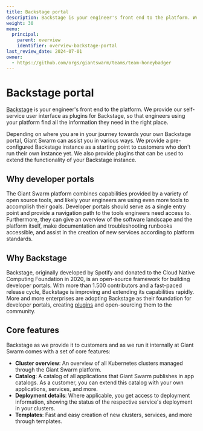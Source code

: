 ```yaml
---
title: Backstage portal
description: Backstage is your engineer's front end to the platform. We provide our self-service user interface as plugins for Backstage, so that engineers using your platform find all the information they need in the right place.
weight: 30
menu:
  principal:
    parent: overview
    identifier: overview-backstage-portal
last_review_date: 2024-07-01
owner:
  - https://github.com/orgs/giantswarm/teams/team-honeybadger
---
```


# Backstage portal

[Backstage](https://backstage.io/) is your engineer's front end to the platform. We provide our self-service user interface as plugins for Backstage, so that engineers using your platform find all the information they need in the right place.

Depending on where you are in your journey towards your own Backstage portal, Giant Swarm can assist you in various ways. We provide a pre-configured Backstage instance as a starting point to customers who don't run their own instance yet. We also provide plugins that can be used to extend the functionality of your Backstage instance.

## Why developer portals

The Giant Swarm platform combines capabilities provided by a variety of open source tools, and likely your engineers are using even more tools to accomplish their goals. Developer portals should serve as a single entry point and provide a navigation path to the tools engineers need access to. Furthermore, they can give an overview of the software landscape and the platform itself, make documentation and troubleshooting runbooks accessible, and assist in the creation of new services according to platform standards.

## Why Backstage

Backstage, originally developed by Spotify and donated to the Cloud Native Computing Foundation in 2020, is an open-source framework for building developer portals. With more than 1.500 contributors and a fast-paced release cycle, Backstage is improving and extending its capabilities rapidly. More and more enterprises are adopting Backstage as their foundation for developer portals, creating [plugins](https://backstage.io/plugins/) and open-sourcing them to the community.

## Core features

Backstage as we provide it to customers and as we run it internally at Giant Swarm comes with a set of core features:

- **Cluster overview**: An overview of all Kubernetes clusters managed through the Giant Swarm platform.
- **Catalog**: A catalog of all applications that Giant Swarm publishes in app catalogs. As a customer, you can extend this catalog with your own applications, services, and more.
- **Deployment details**: Where applicable, you get access to deployment information, showing the status of the respective service's deployment in your clusters.
- **Templates**: Fast and easy creation of new clusters, services, and more through templates.
